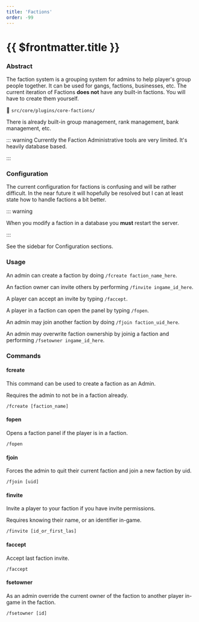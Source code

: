 ```yaml
---
title: 'Factions'
order: -99
---
```


# {{ $frontmatter.title }}

### Abstract

The faction system is a grouping system for admins to help player's group people together. It can be used for gangs, factions, businesses, etc. The current iteration of Factions **does not** have any built-in factions. You will have to create them yourself.

📁 `src/core/plugins/core-factions/`

There is already built-in group management, rank management, bank management, etc.

::: warning
Currently the Faction Administrative tools are very limited. It's heavily database based.

:::

### Configuration

The current configuration for factions is confusing and will be rather difficult. In the near future it will hopefully be resolved but I can at least state how to handle factions a bit better.

::: warning

When you modify a faction in a database you **must** restart the server.

:::

See the sidebar for Configuration sections.

### Usage

An admin can create a faction by doing `/fcreate faction_name_here`.

An faction owner can invite others by performing `/finvite ingame_id_here`.

A player can accept an invite by typing `/faccept`.

A player in a faction can open the panel by typing `/fopen`.

An admin may join another faction by doing `/fjoin faction_uid_here`.

An admin may overwrite faction ownership by joinig a faction and performing `/fsetowner ingame_id_here`.

### Commands

#### fcreate

This command can be used to create a faction as an Admin.

Requires the admin to not be in a faction already.

```
/fcreate [faction_name]
```

#### fopen

Opens a faction panel if the player is in a faction.

```
/fopen
```

#### fjoin

Forces the admin to quit their current faction and join a new faction by uid.

```
/fjoin [uid]
```

#### finvite

Invite a player to your faction if you have invite permissions.

Requires knowing their name, or an identifier in-game.

```
/finvite [id_or_first_las]
```

#### faccept

Accept last faction invite.

```
/faccept
```

#### fsetowner

As an admin override the current owner of the faction to another player in-game in the faction.

```
/fsetowner [id]
```